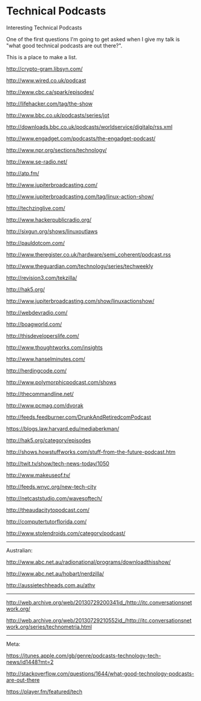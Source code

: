 Technical Podcasts
=============

Interesting Technical Podcasts

One of the first questions I'm going to get asked when I give my talk is "what good technical podcasts are out there?".

This is a place to make a list.

http://crypto-gram.libsyn.com/

http://www.wired.co.uk/podcast

http://www.cbc.ca/spark/episodes/

http://lifehacker.com/tag/the-show

http://www.bbc.co.uk/podcasts/series/jot

http://downloads.bbc.co.uk/podcasts/worldservice/digitalp/rss.xml

http://www.engadget.com/podcasts/the-engadget-podcast/

http://www.npr.org/sections/technology/

http://www.se-radio.net/

http://atp.fm/

http://www.jupiterbroadcasting.com/

http://www.jupiterbroadcasting.com/tag/linux-action-show/

http://techzinglive.com/

http://www.hackerpublicradio.org/

http://sixgun.org/shows/linuxoutlaws

http://pauldotcom.com/

http://www.theregister.co.uk/hardware/semi_coherent/podcast.rss

http://www.theguardian.com/technology/series/techweekly

http://revision3.com/tekzilla/

http://hak5.org/

http://www.jupiterbroadcasting.com/show/linuxactionshow/

http://webdevradio.com/

http://boagworld.com/

http://thisdeveloperslife.com/

http://www.thoughtworks.com/insights

http://www.hanselminutes.com/

http://herdingcode.com/

http://www.polymorphicpodcast.com/shows

http://thecommandline.net/

http://www.pcmag.com/dvorak

http://feeds.feedburner.com/DrunkAndRetiredcomPodcast

https://blogs.law.harvard.edu/mediaberkman/

http://hak5.org/category/episodes

http://shows.howstuffworks.com/stuff-from-the-future-podcast.htm

http://twit.tv/show/tech-news-today/1050

http://www.makeuseof.tv/

http://feeds.wnyc.org/new-tech-city

http://netcaststudio.com/wavesoftech/

http://theaudacitytopodcast.com/

http://computertutorflorida.com/

http://www.stolendroids.com/category/podcast/

---

Australian:

http://www.abc.net.au/radionational/programs/downloadthisshow/

http://www.abc.net.au/hobart/nerdzilla/

http://aussietechheads.com.au/athv


---

http://web.archive.org/web/20130729200341id_/http://itc.conversationsnetwork.org/

http://web.archive.org/web/20130729210552id_/http://itc.conversationsnetwork.org/series/technometria.html

---

Meta:

https://itunes.apple.com/gb/genre/podcasts-technology-tech-news/id1448?mt=2

http://stackoverflow.com/questions/1644/what-good-technology-podcasts-are-out-there

https://player.fm/featured/tech


